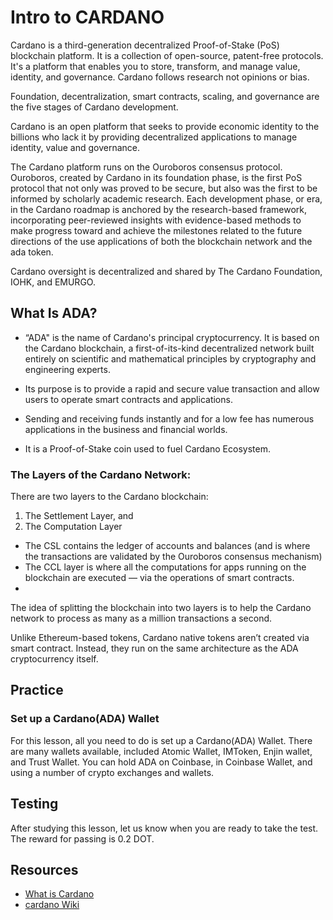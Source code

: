 # Intro to CARDANO 

Cardano is a third-generation decentralized Proof-of-Stake (PoS) blockchain platform. It is a collection of open-source, patent-free protocols. It's a platform that enables you to store, transform, and manage value, identity, and governance. Cardano follows research not opinions or bias.

Foundation, decentralization, smart contracts, scaling, and governance are the five stages of Cardano development. 

Cardano is an open platform that seeks to provide economic identity to the billions who lack it by providing decentralized applications to manage identity, value and governance.

The Cardano platform runs on the Ouroboros consensus protocol. Ouroboros, created by Cardano in its foundation phase, is the first PoS protocol that not only was proved to be secure, but also was the first to be informed by scholarly academic research. Each development phase, or era, in the Cardano roadmap is anchored by the research-based framework, incorporating peer-reviewed insights with evidence-based methods to make progress toward and achieve the milestones related to the future directions of the use applications of both the blockchain network and the ada token.

Cardano oversight is decentralized and shared by The Cardano Foundation, IOHK, and EMURGO.

## What Is ADA?

* “ADA" is the name of Cardano's principal cryptocurrency. It is based on the Cardano blockchain, a first-of-its-kind decentralized network built entirely on scientific and mathematical principles by cryptography and engineering experts.

* Its purpose is to provide a rapid and secure value transaction and allow users to operate smart contracts and applications.

* Sending and receiving funds instantly and for a low fee has numerous applications in the business and financial worlds.

* It is a Proof-of-Stake coin used to fuel Cardano Ecosystem.


### The Layers of the Cardano Network:

There are two layers to the Cardano blockchain:
1. The Settlement Layer, and 
2. The Computation Layer 

* The CSL contains the ledger of accounts and balances (and is where the transactions are validated by the Ouroboros consensus mechanism)
* The CCL layer is where all the computations for apps running on the blockchain are executed — via the operations of smart contracts.
* 
The idea of splitting the blockchain into two layers is to help the Cardano network to process as many as a million transactions a second.

Unlike Ethereum-based tokens, Cardano native tokens aren’t created via smart contract. Instead, they run on the same architecture as the ADA cryptocurrency itself.

## Practice

### Set up a Cardano(ADA) Wallet

For this lesson, all you need to do is set up a Cardano(ADA) Wallet. 
There are many wallets available, included Atomic Wallet, IMToken, Enjin wallet, and Trust Wallet. You can hold ADA on Coinbase, in Coinbase Wallet, and using a number of crypto exchanges and wallets.

## Testing

After studying this lesson, let us know when you are ready to take the test. 
The reward for passing is 0.2 DOT. 

## Resources

* [What is Cardano](https://developers.cardano.org/docs/get-started/)
* [cardano Wiki](https://www.investopedia.com/cardano-definition-4683961/)

